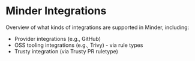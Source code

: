 # Minder Integrations

Overview of what kinds of integrations are supported in Minder, including:
- Provider integrations (e.g., GitHub)
- OSS tooling integrations (e.g., Trivy) - via rule types
- Trusty integration (via Trusty PR ruletype) 
